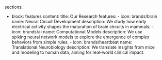 sections:
  - block: features
    content:
      title: Our Research
      features:
        - icon: brands/brain
          name: Neural Circuit Development
          description: We study how early electrical activity shapes the maturation of brain circuits in mammals.
        - icon: brands/ai
          name: Computational Models
          description: We use spiking neural network models to explore the emergence of complex behaviors from simple rules.
        - icon: brands/heartbeat
          name: Translational Neurobiology
          description: We translate insights from mice and modeling to human data, aiming for real-world clinical impact.
